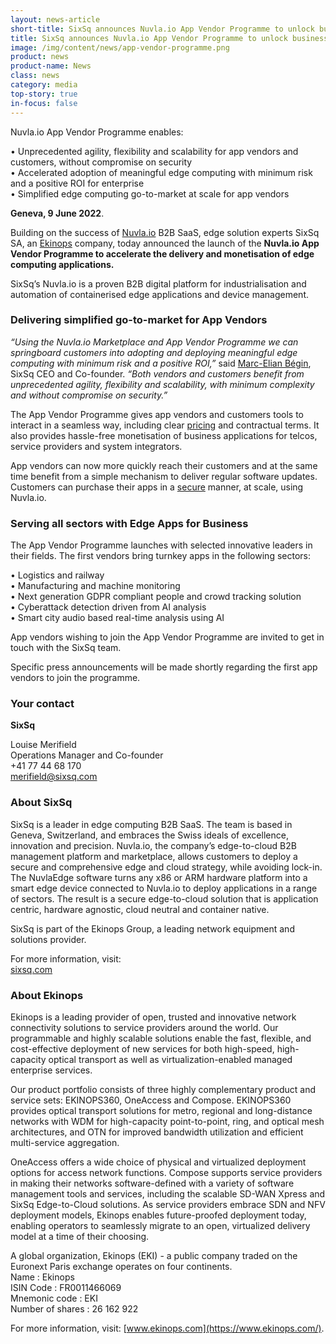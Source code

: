 ```yaml
---
layout: news-article
short-title: SixSq announces Nuvla.io App Vendor Programme to unlock business at the edge
title: SixSq announces Nuvla.io App Vendor Programme to unlock business at the edge 
image: /img/content/news/app-vendor-programme.png
product: news
product-name: News
class: news
category: media
top-story: true
in-focus: false
---
```


Nuvla.io App Vendor Programme enables:

•	Unprecedented agility, flexibility and scalability for app vendors and customers, without compromise on security 
<br/>
•	Accelerated adoption of meaningful edge computing with minimum risk and a positive ROI for enterprise
<br/>
•	Simplified edge computing go-to-market at scale for app vendors

**Geneva, 9 June 2022**. 

Building on the success of [Nuvla.io](https://nuvla.io/) B2B SaaS, edge solution experts SixSq SA, an [Ekinops](https://www.ekinops.com/) company, today announced the launch of the **Nuvla.io App Vendor Programme to accelerate the delivery and monetisation of edge computing applications.** 

SixSq’s Nuvla.io is a proven B2B digital platform for industrialisation and automation of containerised edge applications and device management.


### Delivering simplified go-to-market for App Vendors

_“Using the Nuvla.io Marketplace and App Vendor Programme we can springboard customers into adopting and deploying meaningful edge computing with minimum risk and a positive ROI,”_ said [Marc-Elian Bégin](https://www.linkedin.com/in/mebster/), SixSq CEO and Co-founder. _“Both vendors and customers benefit from unprecedented agility, flexibility and scalability, with minimum complexity and without compromise on security.”_

The App Vendor Programme gives app vendors and customers tools to interact in a seamless way, including clear [pricing](https://nuvla.io/pricing) and contractual terms.  It also provides hassle-free monetisation of business applications for telcos, service providers and system integrators.

App vendors can now more quickly reach their customers and at the same time benefit from a simple mechanism to deliver regular software updates. Customers can purchase their apps in a [secure](https://nuvla.io/security) manner, at scale, using Nuvla.io.


### Serving all sectors with Edge Apps for Business

The App Vendor Programme launches with selected innovative leaders in their fields. The first vendors bring turnkey apps in the following sectors:

•	Logistics and railway
<br/>
•	Manufacturing and machine monitoring
<br/>
•	Next generation GDPR compliant people and crowd tracking solution
<br/>
•	Cyberattack detection driven from AI analysis
<br/>
•	Smart city audio based real-time analysis using AI

App vendors wishing to join the App Vendor Programme are invited to get in touch with the SixSq team. 

Specific press announcements will be made shortly regarding the first app vendors to join the programme.


### Your contact

**SixSq**

Louise Merifield
<br/>
Operations Manager and Co-founder
<br/>
+41 77 44 68 170
<br/>
[merifield@sixsq.com](mailto:merifield@sixsq.com)



### About SixSq

SixSq is a leader in edge computing B2B SaaS. The team is based in Geneva, Switzerland, and embraces the Swiss ideals of excellence, innovation and precision. Nuvla.io, the company’s edge-to-cloud B2B management platform and marketplace, allows customers to deploy a secure and comprehensive edge and cloud strategy, while avoiding lock-in. The NuvlaEdge software turns any x86 or ARM hardware platform into a smart edge device connected to Nuvla.io to deploy applications in a range of sectors. The result is a secure edge-to-cloud solution that is application centric, hardware agnostic, cloud neutral and container native.

SixSq is part of the Ekinops Group, a leading network equipment and solutions provider.


For more information, visit: 
<br/>
[sixsq.com](https://sixsq.com/)
<br/>

### About Ekinops

Ekinops is a leading provider of open, trusted and innovative network connectivity solutions to service providers around the world. Our programmable and highly scalable solutions enable the fast, flexible, and cost-effective deployment of new services for both high-speed, high-capacity optical transport as well as virtualization-enabled managed enterprise services. 

Our product portfolio consists of three highly complementary product and service sets: EKINOPS360, OneAccess and Compose.
EKINOPS360 provides optical transport solutions for metro, regional and long-distance networks with WDM for high-capacity point-to-point, ring, and optical mesh architectures, and OTN for improved bandwidth utilization and efficient multi-service aggregation.

OneAccess offers a wide choice of physical and virtualized deployment options for access network functions.
Compose supports service providers in making their networks software-defined with a variety of software management tools and services, including the scalable SD-WAN Xpress and SixSq Edge-to-Cloud solutions.
As service providers embrace SDN and NFV deployment models, Ekinops enables future-proofed deployment today, enabling operators to seamlessly migrate to an open, virtualized delivery model at a time of their choosing.

A global organization, Ekinops (EKI) - a public company traded on the Euronext Paris exchange operates on four continents.
<br/>
Name : Ekinops
<br/>
ISIN Code : FR0011466069
<br/>
Mnemonic code : EKI
<br/>
Number of shares : 26 162 922


For more information, visit: [www.ekinops.com](https://www.ekinops.com/).





